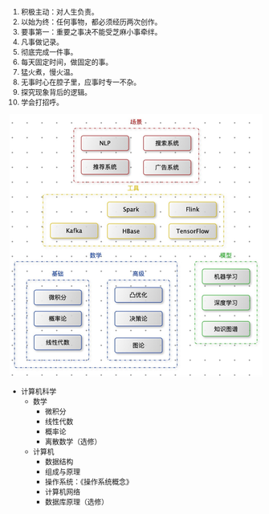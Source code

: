 1. 积极主动：对人生负责。
2. 以始为终：任何事物，都必须经历两次创作。
3. 要事第一：重要之事决不能受芝麻小事牵绊。
4. 凡事做记录。
5. 彻底完成一件事。
6. 每天固定时间，做固定的事。
7. 猛火煮，慢火温。
8. 无事时心在腔子里，应事时专一不杂。
9. 探究现象背后的逻辑。
10. 学会打招呼。



![](images/20201020100700.jpg)











- 计算机科学
  - 数学
    - 微积分
    - 线性代数
    - 概率论
    - 离散数学（选修）
  - 计算机
    - 数据结构
    - 组成与原理
    - 操作系统：《操作系统概念》
    - 计算机网络
    - 数据库原理（选修）























